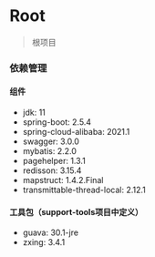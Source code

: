 # Root

> 根项目

### 依赖管理

#### 组件

- jdk: 11
- spring-boot: 2.5.4
- spring-cloud-alibaba: 2021.1
- swagger: 3.0.0
- mybatis: 2.2.0
- pagehelper: 1.3.1
- redisson: 3.15.4
- mapstruct: 1.4.2.Final
- transmittable-thread-local: 2.12.1

#### 工具包（support-tools项目中定义）

- guava: 30.1-jre
- zxing: 3.4.1
